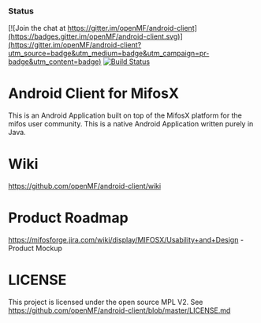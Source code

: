 ### Status

[![Join the chat at https://gitter.im/openMF/android-client](https://badges.gitter.im/openMF/android-client.svg)](https://gitter.im/openMF/android-client?utm_source=badge&utm_medium=badge&utm_campaign=pr-badge&utm_content=badge)
[![Build Status](https://travis-ci.org/openMF/android-client.svg?branch=master)](https://travis-ci.org/openMF/android-client)

# Android Client for MifosX

This is an Android Application built on top of the MifosX platform for the mifos user community. This is a native Android Application written purely in Java.

# Wiki

https://github.com/openMF/android-client/wiki

# Product Roadmap

https://mifosforge.jira.com/wiki/display/MIFOSX/Usability+and+Design - Product Mockup

# LICENSE

This project is licensed under the open source MPL V2. See
https://github.com/openMF/android-client/blob/master/LICENSE.md
